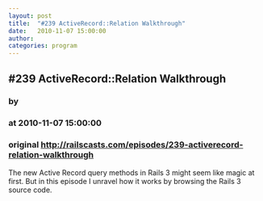```yaml
---
layout: post
title:  "#239 ActiveRecord::Relation Walkthrough"
date:   2010-11-07 15:00:00
author: 
categories: program
---
```


## #239 ActiveRecord::Relation Walkthrough
### by 
### at 2010-11-07 15:00:00
### original <http://railscasts.com/episodes/239-activerecord-relation-walkthrough>

The new Active Record query methods in Rails 3 might seem like magic at first. But in this episode I unravel how it works by browsing the Rails 3 source code.